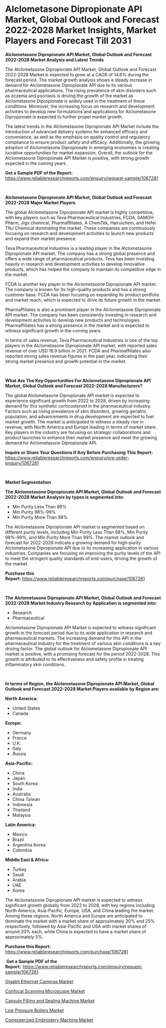 <p><h1>Alclometasone Dipropionate API Market, Global Outlook and Forecast 2022-2028 Market Insights, Market Players and Forecast Till 2031</h1></p><p><strong>Alclometasone Dipropionate API Market, Global Outlook and Forecast 2022-2028 Market Analysis and Latest Trends</strong></p>
<p><p>The Alclometasone Dipropionate API Market, Global Outlook and Forecast 2022-2028 Market is expected to grow at a CAGR of 14.6% during the forecast period. The market growth analysis shows a steady increase in demand for Alclometasone Dipropionate API due to its various pharmaceutical applications. The rising prevalence of skin disorders such as eczema and psoriasis is driving the growth of the market as Alclometasone Dipropionate is widely used in the treatment of these conditions. Moreover, the increasing focus on research and development activities to develop new formulations and applications for Alclometasone Dipropionate is expected to further propel market growth.</p><p>The latest trends in the Alclometasone Dipropionate API Market include the introduction of advanced delivery systems for enhanced efficacy and convenience, as well as the emphasis on quality control and regulatory compliance to ensure product safety and efficacy. Additionally, the growing adoption of Alclometasone Dipropionate in emerging economies is creating lucrative opportunities for market expansion. Overall, the outlook for the Alclometasone Dipropionate API Market is positive, with strong growth expected in the coming years.</p></p>
<p><strong>Get a Sample PDF of the Report:&nbsp;</strong> <a href="https://www.reliableresearchreports.com/enquiry/request-sample/1067281">https://www.reliableresearchreports.com/enquiry/request-sample/1067281</a></p>
<p>&nbsp;</p>
<p><strong>Alclometasone Dipropionate API Market, Global Outlook and Forecast 2022-2028 Major Market Players</strong></p>
<p><p>The global Alclometasone Dipropionate API market is highly competitive, with key players such as Teva Pharmaceutical Industries, FCDA, SAMOH Pharm, Jigs chemical, Pharmaffiliates, A ChemTek, Hairuichem, and Hefei TNJ Chemical dominating the market. These companies are continuously focusing on research and development activities to launch new products and expand their market presence.</p><p>Teva Pharmaceutical Industries is a leading player in the Alclometasone Dipropionate API market. The company has a strong global presence and offers a wide range of pharmaceutical products. Teva has been investing heavily in research and development activities to develop innovative products, which has helped the company to maintain its competitive edge in the market.</p><p>FCDA is another key player in the Alclometasone Dipropionate API market. The company is known for its high-quality products and has a strong customer base. FCDA has been focusing on expanding its product portfolio and market reach, which is expected to drive its future growth in the market.</p><p>Pharmaffiliates is also a prominent player in the Alclometasone Dipropionate API market. The company has been consistently investing in research and development activities to develop new products and technologies. Pharmaffiliates has a strong presence in the market and is expected to witness significant growth in the coming years.</p><p>In terms of sales revenue, Teva Pharmaceutical Industries is one of the top players in the Alclometasone Dipropionate API market, with reported sales revenue of over USD 16.9 billion in 2021. FCDA and Pharmaffiliates also reported strong sales revenue figures in the past year, indicating their strong market presence and growth potential in the market.</p></p>
<p>&nbsp;</p>
<p><strong>What Are The Key Opportunities For Alclometasone Dipropionate API Market, Global Outlook and Forecast 2022-2028 Manufacturers?</strong></p>
<p><p>The global Alclometasone Dipropionate API market is expected to experience significant growth from 2022 to 2028, driven by increasing demand for this synthetic corticosteroid in the pharmaceutical industry. Factors such as rising prevalence of skin disorders, growing geriatric population, and advancements in drug development are expected to fuel market growth. The market is anticipated to witness a steady rise in revenue, with North America and Europe leading in terms of market share. Key players in the industry are focusing on strategic collaborations and product launches to enhance their market presence and meet the growing demand for Alclometasone Dipropionate API.</p></p>
<p><strong>Inquire or Share Your Questions If Any Before Purchasing This Report:</strong> <a href="https://www.reliableresearchreports.com/enquiry/pre-order-enquiry/1067281">https://www.reliableresearchreports.com/enquiry/pre-order-enquiry/1067281</a></p>
<p>&nbsp;</p>
<p><strong>Market Segmentation</strong></p>
<p><strong>The Alclometasone Dipropionate API Market, Global Outlook and Forecast 2022-2028 Market Analysis by types is segmented into:</strong></p>
<p><ul><li>Min Purity Less Than 98%</li><li>Min Purity 98%-99%</li><li>Min Purity More Than 99%</li></ul></p>
<p><p>The Alclometasone Dipropionate API market is segmented based on different purity levels, including Min Purity Less Than 98%, Min Purity 98%-99%, and Min Purity More Than 99%. The market outlook and forecast for 2022-2028 indicate a growing demand for high-purity Alclometasone Dipropionate API due to its increasing application in various industries. Companies are focusing on improving the purity levels of the API to meet the stringent quality standards of end-users, driving the growth of the market.</p></p>
<p><strong>Purchase this Report:&nbsp;</strong><a href="https://www.reliableresearchreports.com/purchase/1067281">https://www.reliableresearchreports.com/purchase/1067281</a></p>
<p>&nbsp;</p>
<p><strong>The Alclometasone Dipropionate API Market, Global Outlook and Forecast 2022-2028 Market Industry Research by Application is segmented into:</strong></p>
<p><ul><li>Research</li><li>Pharmaceutical</li></ul></p>
<p><p>Alclometasone Dipropionate API Market is expected to witness significant growth in the forecast period due to its wide application in research and pharmaceutical markets. The increasing demand for this API in the pharmaceutical industry for the treatment of various skin conditions is a key driving factor. The global outlook for Alclometasone Dipropionate API market is positive, with a promising forecast for the period 2022-2028. This growth is attributed to its effectiveness and safety profile in treating inflammatory skin conditions.</p></p>
<p>&nbsp;</p>
<p><strong>In terms of Region, the Alclometasone Dipropionate API Market, Global Outlook and Forecast 2022-2028 Market Players available by Region are:</strong></p>
<p>
    <p> <strong> North America: </strong>
        <ul>
            <li>United States</li>
            <li>Canada</li>
        </ul>
        </p> 
    <p> <strong> Europe: </strong>
        <ul>
            <li>Germany</li>
            <li>France</li>
            <li>U.K.</li>
            <li>Italy</li>
            <li>Russia</li>
        </ul>
        </p> 
    <p> <strong> Asia-Pacific: </strong>
        <ul>
            <li>China</li>
            <li>Japan</li>
            <li>South Korea</li>
            <li>India</li>
            <li>Australia</li>
            <li>China Taiwan</li>
            <li>Indonesia</li>
            <li>Thailand</li>
            <li>Malaysia</li>
        </ul>
        </p> 
    <p> <strong> Latin America: </strong>
        <ul>
            <li>Mexico</li>
            <li>Brazil</li>
            <li>Argentina Korea</li>
            <li>Colombia</li>
        </ul>
        </p> 
    <p> <strong> Middle East & Africa: </strong>
        <ul>
            <li>Turkey</li>
            <li>Saudi</li>
            <li>Arabia</li>
            <li>UAE</li>
            <li>Korea</li>
        </ul>
    </p>
    </p>
<p><p>The Alclometasone Dipropionate API market is expected to witness significant growth globally from 2022 to 2028, with key regions including North America, Asia-Pacific, Europe, USA, and China leading the market. Among these regions, North America and Europe are anticipated to dominate the market with a market share of approximately 30% and 25% respectively, followed by Asia-Pacific and USA with market shares of around 20% each, while China is expected to have a market share of approximately 5%.</p></p>
<p><strong>Purchase this Report: </strong><a href="https://www.reliableresearchreports.com/purchase/1067281">https://www.reliableresearchreports.com/purchase/1067281</a></p>
<p>&nbsp;<strong>Get a Sample PDF of the Report:&nbsp;&nbsp;</strong><a href="https://www.reliableresearchreports.com/enquiry/request-sample/1067281">https://www.reliableresearchreports.com/enquiry/request-sample/1067281</a></p>
<p><strong></strong></p>
<p><p><a href="https://medium.com/p/ebe78f948fd6/edit">Gigabit Ethernet Cameras Market</a></p><p><a href="https://medium.com/p/65910ff3b05a/edit">Confocal Scanning Microscope Market</a></p><p><a href="https://medium.com/p/1531e7a01f9b/edit">Capsule Filling and Sealing Machine Market</a></p><p><a href="https://medium.com/p/3eace36e90bb/edit">Low Pressure Boilers Market</a></p><p><a href="https://medium.com/p/d36b5b623985/edit">Computerized Embroidery Machine Market</a></p></p>